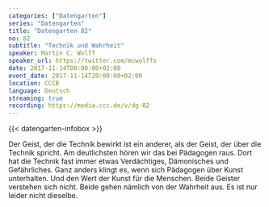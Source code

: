 ```yaml
---
categories: ["Datengarten"]
series: "Datengarten"
title: "Datengarten 82"
no: 82
subtitle: "Technik und Wahrheit"
speaker: Martin C. Wolff
speaker_url: https://twitter.com/mcwolffs
date: 2017-11-14T00:00:00+02:00
event_date: 2017-11-14T20:00:00+02:00
location: CCCB
language: Deutsch
streaming: true
recording: https://media.ccc.de/v/dg-82
---
```

{{< datengarten-infobox >}}

Der Geist, der die Technik bewirkt ist ein anderer, als der Geist, der über die Technik spricht. Am deutlichsten hören wir das bei Pädagogen raus. Dort hat die Technik fast immer etwas Verdächtiges, Dämonisches und Gefährliches. Ganz anders klingt es, wenn sich Pädagogen über Kunst unterhalten. Und den Wert der Kunst für die Menschen. Beide Geister verstehen sich nicht. Beide gehen nämlich von der Wahrheit aus. Es ist nur leider nicht dieselbe.

